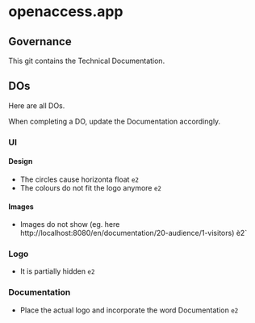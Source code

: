 # openaccess.app

## Governance

This git contains the Technical Documentation.

## DOs

Here are all DOs.

When completing a DO, update the Documentation accordingly.

### UI

#### Design

* The circles cause horizonta float `e2`
* The colours do not fit the logo anymore `e2`

#### Images

* Images do not show (eg. here http://localhost:8080/en/documentation/20-audience/1-visitors) è2`

### Logo

* It is partially hidden `e2`

### Documentation

* Place the actual logo and incorporate the word Documentation `e2`
